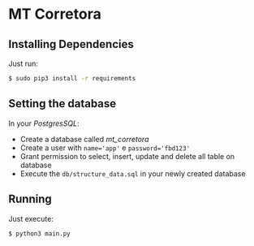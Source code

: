 # MT Corretora

## Installing Dependencies
Just run:
```bash
$ sudo pip3 install -r requirements
```

## Setting the database
In your *PostgresSQL*:
- Create a database called *mt_corretora*
- Create a user with `name='app'` e `password='fbd123'`
- Grant permission to select, insert, update and delete all table on database
- Execute the `db/structure_data.sql` in your newly created database

## Running
Just execute:
```bash
$ python3 main.py
```